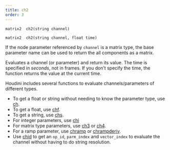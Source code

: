 ```yaml
---
title: ch2
order: 3
---
```

`matrix2  ch2(string channel)`

`matrix2  ch2(string channel, float time)`

If the node parameter referenced by `channel` is a matrix type, the base parameter name
can be used to return the all components as a matrix.

Evaluates a channel (or parameter) and return its value. The time is specified in *seconds*, not in frames. If you don’t specify the time, the function returns the value at the current time.

Houdini includes several functions to evaluate channels/parameters of different types.

- To get a float or string without needing to know the parameter type, use [ch](./ch "Evaluates a channel (or parameter) and return its value.").
- To get a float, use [chf](./chf "Evaluates a channel (or parameter) and return its value.").
- To get a string, use [chs](./chs "Evaluates a channel (or parameter) and return its value.").
- For integer parameters, use [chi](./chi "Evaluates a channel (or parameter) and return its value.")
- For matrix type parameters, use [ch3](./ch3 "Evaluates a channel (or parameter) and return its value.") or [ch4](./ch4 "Evaluates a channel (or parameter) and return its value.").
- For a ramp parameter, use [chramp](./chramp "Evaluates a ramp parameter and return its value.") or [chrampderiv](./chrampderiv "Evaluates the derivative of a parm parameter with respect to position.").
- Use [chid](./chid "Resolves a channel string (or parameter) and return op_id, parm_index and vector_index.") to get an `op_id`, `parm_index` and `vector_index` to evaluate the channel without having to do string resolution.
